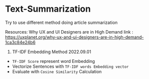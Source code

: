 # Text-Summarization

Try to use different method doing article summarization

Resources: Why UX and UI Designers are in High Demand
link : https://uxplanet.org/why-ux-and-ui-designers-are-in-high-demand-1ca3c84e24b6

1. TF-IDF Embedding Method 2022.09.01
  - `TF-IDF Score` represent word Embedding
  - Vectorize Sentences with `TF-IDF words Embedding vector`
  - Evaluate with `Cosine Similarity` Calculation
  
